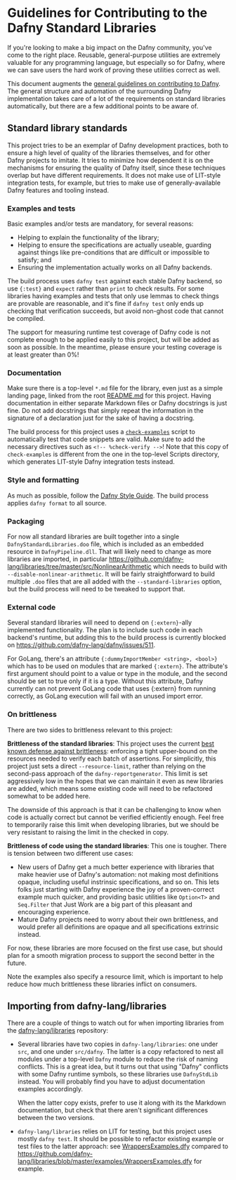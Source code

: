 # Guidelines for Contributing to the Dafny Standard Libraries

If you're looking to make a big impact on the Dafny community,
you've come to the right place.
Reusable, general-purpose utilities are extremely valuable for any programming language,
but especially so for Dafny,
where we can save users the hard work of proving these utilities correct as well.

This document augments the [general guidelines on contributing to Dafny](../../CONTRIBUTING.md).
The general structure and automation of the surrounding Dafny implementation
takes care of a lot of the requirements on standard libraries automatically,
but there are a few additional points to be aware of.

## Standard library standards

This project tries to be an exemplar of Dafny development practices,
both to ensure a high level of quality of the libraries themselves,
and for other Dafny projects to imitate.
It tries to minimize how dependent it is on the mechanisms for ensuring the quality
of Dafny itself, since these techniques overlap but have different requirements.
It does not make use of LIT-style integration tests, for example,
but tries to make use of generally-available Dafny features and tooling instead.

### Examples and tests

Basic examples and/or tests are mandatory, for several reasons:

* Helping to explain the functionality of the library;
* Helping to ensure the specifications are actually useable,
  guarding against things like pre-conditions that are difficult or impossible to satisfy; and
* Ensuring the implementation actually works on all Dafny backends.

The build process uses `dafny test` against each stable Dafny backend, 
so use `{:test}` and `expect` rather than `print` to check results.
For some libraries having examples and tests that only use lemmas
to check things are provable are reasonable,
and it's fine if `dafny test` only ends up checking that verification succeeds,
but avoid non-ghost code that cannot be compiled.

The support for measuring runtime test coverage of Dafny code
is not complete enough to be applied easily to this project,
but will be added as soon as possible.
In the meantime, please ensure your testing coverage
is at least greater than 0%!

### Documentation

Make sure there is a top-level `*.md` file for the library,
even just as a simple landing page,
linked from the root [README.md](README.md) for this project.
Having documentation in either separate Markdown files or Dafny docstrings
is just fine. Do not add docstrings that simply repeat the information
in the signature of a declaration just for the sake of having a docstring.

The build process for this project uses a [`check-examples`](scripts/check-examples) script
to automatically test that code snippets are valid.
Make sure to add the necessary directives such as `<!-- %check-verify -->`!
Note that this copy of `check-examples` is different from the one in the top-level Scripts directory,
which generates LIT-style Dafny integration tests instead.

### Style and formatting

As much as possible, follow the [Dafny Style Guide](https://dafny.org/dafny/StyleGuide/Style-Guide).
The build process applies `dafny format` to all source.

### Packaging

For now all standard libraries are built together into a single `DafnyStandardLibraries.doo` file,
which is included as an embedded resource in `DafnyPipeline.dll`.
That will likely need to change as more libraries are imported,
in particular https://github.com/dafny-lang/libraries/tree/master/src/NonlinearArithmetic
which needs to build with `--disable-nonlinear-arithmetic`.
It will be fairly straightforward to build multiple `.doo` files that are all added
with the `--standard-libraries` option, but the build process will need to be tweaked to support that.

### External code

Several standard libraries will need to depend on `{:extern}`-ally implemented functionality.
The plan is to include such code in each backend's runtime,
but adding this to the build process is currently blocked on https://github.com/dafny-lang/dafny/issues/511.

For GoLang, there's an attribute `{:dummyImportMember <string>, <bool>}` which has to be used on modules that are marked `{:extern}`. The attribute's first argument should point to a value or type in the module, and the second should be set to true only if it is a type. Without this attribute, Dafny currently can not prevent GoLang code that uses {:extern} from running correctly, as GoLang execution will fail with an unused import error.

### On brittleness

There are two sides to brittleness relevant to this project:

**Brittleness of the standard libraries**: This project uses the current 
[best known defense against brittleness](https://dafny.org/dafny/DafnyRef/DafnyRef#sec-verification):
enforcing a tight upper-bound on the resources needed to verify each batch of assertions.
For simplicitly, this project just sets a direct `--resource-limit`,
rather than relying on the second-pass approach of the `dafny-reportgenerator`.
This limit is set aggressively low in the hopes that we can maintain it
even as new libraries are added, which means some existing code
will need to be refactored somewhat to be added here.

The downside of this approach is that it can be challenging to know when code is actually correct
but cannot be verified efficiently enough.
Feel free to temporarily raise this limit when developing libraries,
but we should be very resistant to raising the limit in the checked in copy.

**Brittleness of code using the standard libraries**: This one is tougher.
There is tension between two different use cases:

* New users of Dafny get a much better experience with libraries that make heavier use of Dafny's automation:
  not making most definitions opaque, including useful instrinsic specifications, and so on.
  This lets folks just starting with Dafny experience the joy of a proven-correct example
  much quicker, and providing basic utilities like `Option<T>` and `Seq.Filter` that Just Work
  are a big part of this pleasant and encouraging experience.
* Mature Dafny projects need to worry about their own brittleness,
  and would prefer all definitions are opaque and all specifications extrinsic instead.

For now, these libraries are more focused on the first use case,
but should plan for a smooth migration process to support the second better in the future.

Note the examples also specify a resource limit,
which is important to help reduce how much brittleness these libraries
inflict on consumers.

## Importing from dafny-lang/libraries

There are a couple of things to watch out for when importing libraries from the
[dafny-lang/libraries]() repository:

* Several libraries have two copies in `dafny-lang/libraries`: one under `src`,
  and one under `src/dafny`. The latter is a copy refactored to nest all modules under a top-level
  `Dafny` module to reduce the risk of naming conflicts. This is a great idea,
  but it turns out that using "Dafny" conflicts with some Dafny runtime symbols,
  so these libraries use `DafnyStdLib` instead. You will probably find you have to adjust
  documentation examples accordingly.

  When the latter copy exists, prefer to use it along with its the Markdown documentation,
  but check that there aren't significant differences between the two versions.
* `dafny-lang/libraries` relies on LIT for testing, but this project uses mostly `dafny test`.
  It should be possible to refactor existing example or test files to the latter approach:
  see [WrappersExamples.dfy](examples/WrappersExamples.dfy) compared to
  https://github.com/dafny-lang/libraries/blob/master/examples/WrappersExamples.dfy for example.
